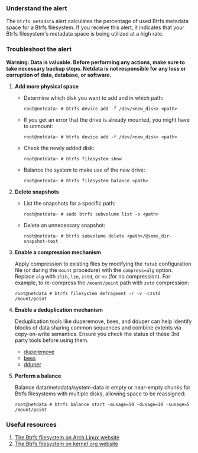 ### Understand the alert

The `btrfs_metadata` alert calculates the percentage of used Btrfs metadata space for a Btrfs filesystem. If you receive this alert, it indicates that your Btrfs filesystem's metadata space is being utilized at a high rate.

### Troubleshoot the alert

**Warning: Data is valuable. Before performing any actions, make sure to take necessary backup steps. Netdata is not responsible for any loss or corruption of data, database, or software.**

1. **Add more physical space**

   - Determine which disk you want to add and in which path:
     ```
     root@netdata~ # btrfs device add -f /dev/<new_disk> <path>
     ```

   - If you get an error that the drive is already mounted, you might have to unmount:
     ```
     root@netdata~ # btrfs device add -f /dev/<new_disk> <path>
     ```

   - Check the newly added disk:
     ```
     root@netdata~ # btrfs filesystem show
     ```

   - Balance the system to make use of the new drive:
     ```
     root@netdata~ # btrfs filesystem balance <path>
     ```

2. **Delete snapshots**

   - List the snapshots for a specific path:
     ```
     root@netdata~ # sudo btrfs subvolume list -s <path>
     ```

   - Delete an unnecessary snapshot:
     ```
     root@netdata~ # btrfs subvolume delete <path>/@some_dir-snapshot-test
     ```

3. **Enable a compression mechanism**

   Apply compression to existing files by modifying the `fstab` configuration file (or during the `mount` procedure) with the `compress=alg` option. Replace `alg` with `zlib`, `lzo`, `zstd`, or `no` (for no compression). For example, to re-compress the `/mount/point` path with `zstd` compression:
   
   ```
   root@netdata # btrfs filesystem defragment -r -v -czstd /mount/point
   ```

4. **Enable a deduplication mechanism**

   Deduplication tools like duperemove, bees, and dduper can help identify blocks of data sharing common sequences and combine extents via copy-on-write semantics. Ensure you check the status of these 3rd party tools before using them.

   - [duperemove](https://github.com/markfasheh/duperemove)
   - [bees](https://github.com/Zygo/bees)
   - [dduper](https://github.com/lakshmipathi/dduper)

5. **Perform a balance**

   Balance data/metadata/system-data in empty or near-empty chunks for Btrfs filesystems with multiple disks, allowing space to be reassigned:

   ```
   root@netdata # btrfs balance start -musage=50 -dusage=10 -susage=5 /mount/point
   ```

### Useful resources

1. [The Btrfs filesystem on Arch Linux website](https://wiki.archlinux.org/title/btrfs)
2. [The Btrfs filesystem on kernel.org website](https://btrfs.wiki.kernel.org)